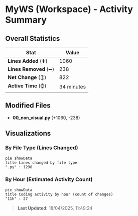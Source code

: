 # MyWS (Workspace) - Activity Summary 

## Overall Statistics

| Stat                   | Value                                                             |
| ---------------------- | ----------------------------------------------------------------- |
| **Lines Added** (➕)   | 1060                                          |
| **Lines Removed** (➖) | 238                                        |
| **Net Change** (↕)    | 822                |
| **Active Time** (⌚)   | 34 minutes |


## Modified Files
- **00_non_visual.py** (+1060, -238)

## Visualizations

### By File Type (Lines Changed)

```mermaid
pie showData
title Lines changed by file type
".py" : 1298
```

### By Hour (Estimated Activity Count)

```mermaid
pie showData
title Coding activity by hour (count of changes)
"11h" : 27
```


> **Last Updated:** 18/04/2025, 11:49:24